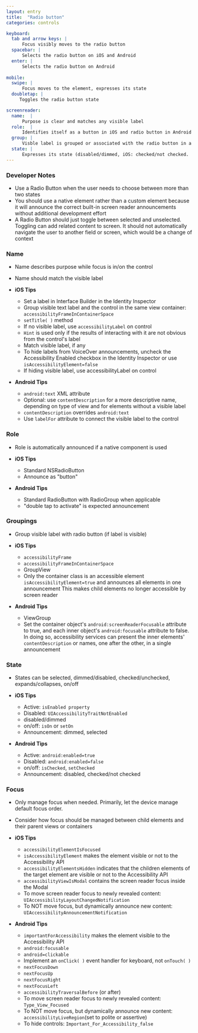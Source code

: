 ```yaml
---
layout: entry
title:  "Radio button"
categories: controls

keyboard:
  tab and arrow keys: |
      Focus visibly moves to the radio button
  spacebar: |
      Selects the radio button on iOS and Android
  enter: |
      Selects the radio button on Android
        
mobile:
  swipe: |
      Focus moves to the element, expresses its state
  doubletap: |
     Toggles the radio button state

screenreader:
  name:  |
      Purpose is clear and matches any visible label
  role:  |
      Identifies itself as a button in iOS and radio button in Android
  group: |
      Visble label is grouped or associated with the radio button in a single swipe
  state: |
      Expresses its state (disabled/dimmed, iOS: checked/not checked.  Android: checked/not checked)
---
```


### **Developer Notes**

- Use a Radio Button when the user needs to choose between more than two states
- You should use a native element rather than a custom element because it will announce the correct built-in screen reader announcements without additional development effort
- A Radio Button should just toggle between selected and unselected. Toggling can add related content to screen.  It should not automatically navigate the user to another field or screen, which would be a change of context
    
### Name

- Name describes purpose while focus is in/on the control
- Name should match the visible label

- **iOS Tips**
	- Set a label in Interface Builder in the Identity Inspector
	- Group visible text label and the control in the same view container: `accessibilityFrameInContainerSpace`
	- `setTitle( )` method
	- If no visible label, use `accessibilityLabel` on control
	- `Hint` is used only if the results of interacting with it are not obvious from the control's label
	- Match visible label, if any
	- To hide labels from VoiceOver announcements, uncheck the Accessibility Enabled checkbox in the Identity Inspector or use `isAccessibilityElement=false`
	- If hiding visible label, use accessibilityLabel on control
- **Android Tips**  
	- `android:text` XML attribute
	- Optional: use `contentDescription` for a more descriptive name, depending on type of view and for elements without a visible label
	- `contentDescription` overrides `android:text`  
	- Use `labelFor` attribute to connect the visible label to the control

### Role

- Role is automatically announced if a native component is used

- **iOS Tips**
	- Standard NSRadioButton
	- Announce as "button"
- **Android Tips**
	- Standard RadioButton with RadioGroup when applicable
	- "double tap to activate" is expected announcement

### Groupings

- Group visible label with radio button (if label is visible)

- **iOS Tips**
	- `accessibilityFrame`
	- `accessibilityFrameInContainerSpace`
	- GroupView
	- Only the container class is an accessible element `isAccessibilityElement=true` and announces all elements in one announcement  This makes child elements no longer accessible by screen reader 
- **Android Tips**
	- ViewGroup
	- Set the container object's `android:screenReaderFocusable` attribute to true, and each inner object's `android:focusable` attribute to false. In doing so, accessibility services can present the inner elements' `contentDescription` or names, one after the other, in a single announcement

### State

- States can be selected, dimmed/disabled, checked/unchecked, expands/collapses, on/off

- **iOS Tips**  
	- Active: `isEnabled property`
	- Disabled: `UIAccessibilityTraitNotEnabled`
	- disabled/dimmed
	- on/off:  `isOn` or `setOn`   
	- Announcement: dimmed, selected  
        
- **Android Tips**
	- Active: `android:enabled=true`
	- Disabled: `android:enabled=false`
	- on/off: `isChecked`, `setChecked`
	- Announcement: disabled, checked/not checked

### Focus

- Only manage focus when needed. Primarily, let the device manage default focus order.
- Consider how focus should be managed between child elements and their parent views or containers

- **iOS Tips**
	- `accessibilityElementIsFocused`  
	- `isAccessibilityElement` makes the element visible or not to the Accessibility API
	- `accessibilityElementsHidden` indicates that the children elements of the target element are visible or not to the Accessibility API
	- `accessibilityViewIsModal` contains the screen reader focus inside the Modal
	- To move screen reader focus to newly revealed content: `UIAccessibilityLayoutChangedNotification`
	- To NOT move focus, but dynamically announce new content: `UIAccessibilityAnnouncementNotification`
- **Android Tips**
	- `importantForAccessibility` makes the element visible to the Accessibility API
	- `android:focusable`
	- `android=clickable`
	- Implement an `onClick( )` event handler for keyboard, not `onTouch( )`
	- `nextFocusDown`
	- `nextFocusUp`
	- `nextFocusRight`
	- `nextFocusLeft`
	- `accessibilityTraversalBefore` (or after)
	- To move screen reader focus to newly revealed content: `Type_View_Focused`
	- To NOT move focus, but dynamically announce new content: `accessibilityLiveRegion`(set to polite or assertive)
	- To hide controls: `Important_For_Accessibility_false`
